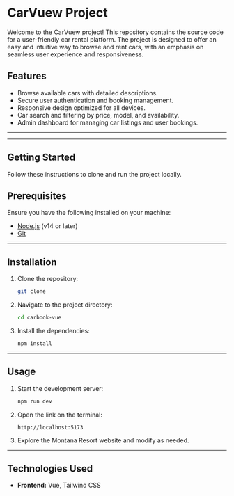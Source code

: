 # CarVuew Project

Welcome to the CarVuew project! This repository contains the source code for a user-friendly car rental platform. The project is designed to offer an easy and intuitive way to browse and rent cars, with an emphasis on seamless user experience and responsiveness.

## Features

- Browse available cars with detailed descriptions.
- Secure user authentication and booking management.
- Responsive design optimized for all devices.
- Car search and filtering by price, model, and availability.
- Admin dashboard for managing car listings and user bookings.

---

---

## Getting Started

Follow these instructions to clone and run the project locally.

## Prerequisites

Ensure you have the following installed on your machine:

- [Node.js](https://nodejs.org/) (v14 or later)
- [Git](https://git-scm.com/)

---

## Installation

1. Clone the repository:

   ```bash
   git clone

   ```

2. Navigate to the project directory:

   ```bash
   cd carbook-vue
   ```

3. Install the dependencies:
   ```bash
   npm install
   ```

---

## Usage

1. Start the development server:

   ```bash
   npm run dev
   ```

2. Open the link on the terminal:

   ```
   http://localhost:5173
   ```

3. Explore the Montana Resort website and modify as needed.

---

## Technologies Used

- **Frontend:** Vue, Tailwind CSS
